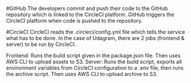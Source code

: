 #GitHub
The developers commit and push their code to the GitHub repository which is linked to the CircleCI platform. GitHub triggers the CircleCI platform when code is pushed to the repository.

#CircleCI
CircleCI reads the .circleci/config.yml file which tells the service what has to be done. In the case of Udagram, there are 2 jobs (frontend & server) to be run by CircleCI.

Frontend: Runs the build script given in the package.json file. Then uses AWS CLI to upload assets to S3.
Server: Runs the build script, exports all environment variables from CircleCI configuration to a .env file, then runs the archive script. Then uses AWS CLI to upload archive to S3.
